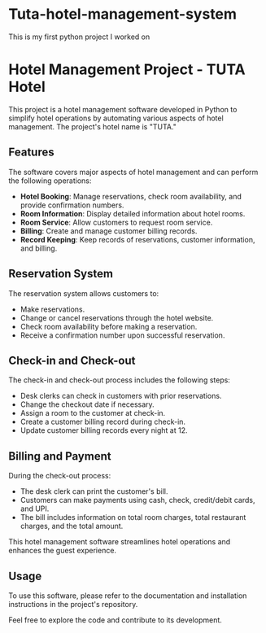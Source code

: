 # Tuta-hotel-management-system
This is my first python project I worked on
# Hotel Management Project - TUTA Hotel

This project is a hotel management software developed in Python to simplify hotel operations by automating various aspects of hotel management. The project's hotel name is "TUTA."

## Features

The software covers major aspects of hotel management and can perform the following operations:

- **Hotel Booking**: Manage reservations, check room availability, and provide confirmation numbers.
- **Room Information**: Display detailed information about hotel rooms.
- **Room Service**: Allow customers to request room service.
- **Billing**: Create and manage customer billing records.
- **Record Keeping**: Keep records of reservations, customer information, and billing.

## Reservation System

The reservation system allows customers to:

- Make reservations.
- Change or cancel reservations through the hotel website.
- Check room availability before making a reservation.
- Receive a confirmation number upon successful reservation.

## Check-in and Check-out

The check-in and check-out process includes the following steps:

- Desk clerks can check in customers with prior reservations.
- Change the checkout date if necessary.
- Assign a room to the customer at check-in.
- Create a customer billing record during check-in.
- Update customer billing records every night at 12.

## Billing and Payment

During the check-out process:

- The desk clerk can print the customer's bill.
- Customers can make payments using cash, check, credit/debit cards, and UPI.
- The bill includes information on total room charges, total restaurant charges, and the total amount.

This hotel management software streamlines hotel operations and enhances the guest experience.

## Usage

To use this software, please refer to the documentation and installation instructions in the project's repository.

Feel free to explore the code and contribute to its development.

